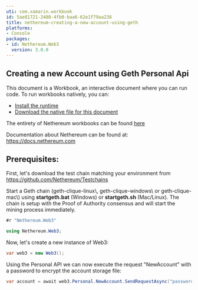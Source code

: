 ```yaml
---
uti: com.xamarin.workbook
id: 5ae81721-2480-4fb0-baa6-62e1f79aa238
title: nethereum-creating-a-new-account-using-geth
platforms:
- Console
packages:
- id: Nethereum.Web3
  version: 3.0.0
---
```


## Creating a new Account using Geth Personal Api

This document is a Workbook, an interactive document where you can run code.
To run workbooks natively, you can:
- [Install the runtime](https://docs.microsoft.com/en-us/xamarin/tools/workbooks/install)
- [Download the native file for this document](http://docs.nethereum.com/en/latest/Nethereum.Workbooks/docs/nethereum-creating-a-new-account-using-geth.workbook) 

The entirety of Nethereum workbooks can be found [here](https://github.com/Nethereum/Nethereum.Workbooks)

Documentation about Nethereum can be found at: <https://docs.nethereum.com>

## Prerequisites:

First, let's download the test chain matching your environment from <https://github.com/Nethereum/Testchains>

Start a Geth chain (geth-clique-linux\\, geth-clique-windows\\ or geth-clique-mac\\) using **startgeth.bat** (Windows) or **startgeth.sh** (Mac/Linux). The chain is setup with the Proof of Authority consensus and will start the mining process immediately.

```csharp
#r "Nethereum.Web3"
```

```csharp
using Nethereum.Web3;
```

Now, let's create a new instance of Web3:

```csharp
var web3 = new Web3();
```

Using the Personal API we can now execute the request "NewAccount" with a password to encrypt the account storage file:

```csharp
var account = await web3.Personal.NewAccount.SendRequestAsync("password");
```

